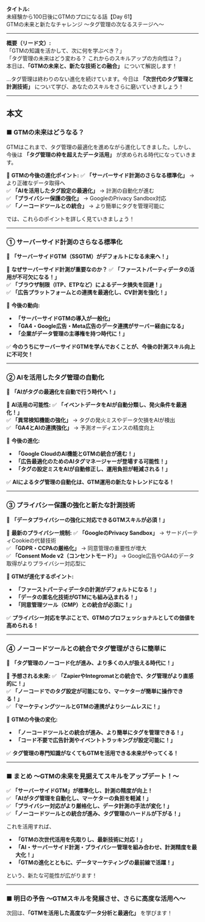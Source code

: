 **タイトル:**  
未経験から100日後にGTMのプロになる話【Day 61】  
GTMの未来と新たなチャレンジ 〜タグ管理の次なるステージへ〜

---

**概要（リード文）:**  
「GTMの知識を活かして、次に何を学ぶべき？」  
「タグ管理の未来はどう変わる？ これからのスキルアップの方向性は？」  
本日は、**「GTMの未来と、新たな技術との融合」** について解説します！

…タグ管理は終わりのない進化を続けています。今日は **「次世代のタグ管理と計測技術」** について学び、あなたのスキルをさらに磨いていきましょう！

---

## **本文**

### ■ GTMの未来はどうなる？

GTMはこれまで、タグ管理の最適化を進めながら進化してきました。しかし、今後は **「タグ管理の枠を超えたデータ活用」** が求められる時代になっていきます。

📌 **GTMの今後の進化ポイント:**
✅ **「サーバーサイド計測のさらなる標準化」** → より正確なデータ取得へ  
✅ **「AIを活用したタグ設定の最適化」** → 計測の自動化が進む  
✅ **「プライバシー保護の強化」** → GoogleのPrivacy Sandbox対応  
✅ **「ノーコードツールとの統合」** → より簡単にタグを管理可能に  

では、これらのポイントを詳しく見ていきましょう！

---

### **① サーバーサイド計測のさらなる標準化**

🔹 **「サーバーサイドGTM（SSGTM）がデフォルトになる未来へ！」**

📌 **なぜサーバーサイド計測が重要なのか？**
✅ **「ファーストパーティデータの活用が不可欠になる！」**  
✅ **「ブラウザ制限（ITP、ETPなど）によるデータ損失を回避！」**  
✅ **「広告プラットフォームとの連携を最適化し、CV計測を強化！」**  

📌 **今後の動向:**
- **「サーバーサイドGTMの導入が一般化」**
- **「GA4・Google広告・Meta広告のデータ連携がサーバー経由になる」**
- **「企業がデータ管理の主導権を持つ時代に！」**

✅ **今のうちにサーバーサイドGTMを学んでおくことが、今後の計測スキル向上に不可欠！**

---

### **② AIを活用したタグ管理の自動化**

🔹 **「AIがタグの最適化を自動で行う時代へ！」**

📌 **AI活用の可能性:**
✅ **「イベントデータをAIが自動分類し、発火条件を最適化！」**  
✅ **「異常検知機能の強化」** → タグの発火ミスやデータ欠損をAIが検出  
✅ **「GA4とAIの連携強化」** → 予測オーディエンスの精度向上  

📌 **今後の進化:**
- **「Google CloudのAI機能とGTMの統合が進む！」**
- **「広告最適化のためのAIタグマネージャーが登場する可能性！」**
- **「タグの設定ミスをAIが自動修正し、運用負担が軽減される！」**

✅ **AIによるタグ管理の自動化は、GTM運用の新たなトレンドになる！**

---

### **③ プライバシー保護の強化と新たな計測技術**

🔹 **「データプライバシーの強化に対応できるGTMスキルが必須！」**

📌 **最新のプライバシー規制:**
✅ **「GoogleのPrivacy Sandbox」** → サードパーティCookieの代替技術  
✅ **「GDPR・CCPAの厳格化」** → 同意管理の重要性が増大  
✅ **「Consent Mode v2（コンセントモード）」** → Google広告やGA4のデータ取得がよりプライバシー対応型に

📌 **GTMが進化するポイント:**
- **「ファーストパーティデータの計測がデフォルトになる！」**
- **「データの匿名化技術がGTMにも組み込まれる！」**
- **「同意管理ツール（CMP）との統合が必須に！」**

✅ **プライバシー対応を学ぶことで、GTMのプロフェッショナルとしての価値を高められる！**

---

### **④ ノーコードツールとの統合でタグ管理がさらに簡単に**

🔹 **「タグ管理のノーコード化が進み、より多くの人が扱える時代に！」**

📌 **予想される未来:**
✅ **「ZapierやIntegromatとの統合で、タグ管理がより直感的に！」**  
✅ **「ノーコードでのタグ設定が可能になり、マーケターが簡単に操作できる！」**  
✅ **「マーケティングツールとGTMの連携がよりシームレスに！」**  

📌 **GTMの今後の変化:**
- **「ノーコードツールとの統合が進み、より簡単にタグを管理できる！」**
- **「コード不要で広告計測やイベントトラッキングが設定可能に！」**

✅ **タグ管理の専門知識がなくてもGTMを活用できる未来がやってくる！**

---

### **■ まとめ 〜GTMの未来を見据えてスキルをアップデート！〜**

✅ **「サーバーサイドGTM」が標準化し、計測の精度が向上！**  
✅ **「AIがタグ管理を自動化し、マーケターの負担を軽減！」**  
✅ **「プライバシー対応がより厳格化し、データ計測の手法が変化！」**  
✅ **「ノーコードツールとの統合が進み、タグ管理のハードルが下がる！」**  

これを活用すれば、
- **「GTMの次世代活用を先取りし、最新技術に対応！」**
- **「AI・サーバーサイド計測・プライバシー管理を組み合わせ、計測精度を最大化！」**
- **「GTMの進化とともに、データマーケティングの最前線で活躍！」**

という、新たな可能性が広がります！

---

### **■ 明日の予告 〜GTMスキルを発展させ、さらに高度な活用へ〜**

次回は、**「GTMを活用した高度なデータ分析と最適化」** を学びます！

